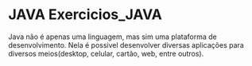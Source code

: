 # JAVA Exercicios_JAVA

 Java não é apenas uma linguagem, mas sim uma plataforma de desenvolvimento.
 Nela é possivel desenvolver diversas aplicações para diversos meios(desktop, celular, cartão, web, entre outros).
